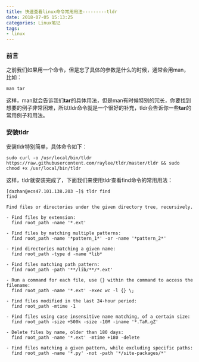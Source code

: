 ```yaml
---
title: 快速查看linux命令常用用法---------tldr
date: 2018-07-05 15:13:25
categories: Linux笔记
tags:
- linux
---
```


### 前言

之前我们如果用一个命令，但是忘了具体的参数是什么的时候，通常会用man，比如：

`man tar`

这样，man就会告诉我们**tar**的具体用法，但是man有时候特别的冗长，你要找到想要的例子非常困难，所以tldr命令就是一个很好的补充，tldr会告诉你一些**tar**的常用例子和用法。

### 安装tldr

安装tldr特别简单，具体命令如下：

`sudo curl -o /usr/local/bin/tldr https://raw.githubusercontent.com/raylee/tldr/master/tldr && sudo chmod +x /usr/local/bin/tldr`

这样，tldr就安装完成了，下面我们来使用tldr查看find命令的常用用法：

```shell
[dazhan@ecs47.101.138.203 ~]$ tldr find
find

Find files or directories under the given directory tree, recursively.

- Find files by extension:
  find root_path -name '*.ext'

- Find files by matching multiple patterns:
  find root_path -name '*pattern_1*' -or -name '*pattern_2*'

- Find directories matching a given name:
  find root_path -type d -name *lib*

- Find files matching path pattern:
  find root_path -path '**/lib/**/*.ext'

- Run a command for each file, use {} within the command to access the filename:
  find root_path -name '*.ext' -exec wc -l {} \;

- Find files modified in the last 24-hour period:
  find root_path -mtime -1

- Find files using case insensitive name matching, of a certain size:
  find root_path -size +500k -size -10M -iname '*.TaR.gZ'

- Delete files by name, older than 180 days:
  find root_path -name '*.ext' -mtime +180 -delete

- Find files matching a given pattern, while excluding specific paths:
  find root_path -name '*.py' -not -path '*/site-packages/*'

```



